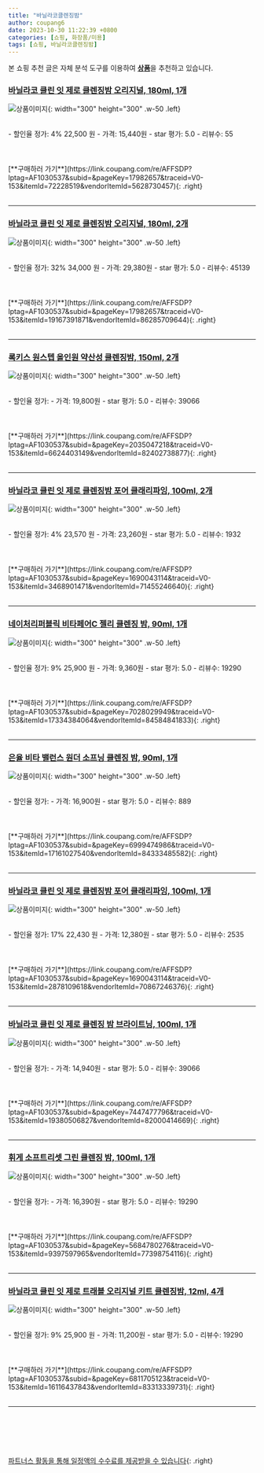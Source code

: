 ```yaml
---
title: "바닐라코클렌징밤"
author: coupang6
date: 2023-10-30 11:22:39 +0800
categories: [쇼핑, 화장품/미용]
tags: [쇼핑, 바닐라코클렌징밤]
---
```


본 쇼핑 추천 글은 자체 분석 도구를 이용하여 [**상품**](https://link.coupang.com/a/bao1ui)을 추천하고 있습니다.

### [바닐라코 클린 잇 제로 클렌징밤 오리지널, 180ml, 1개](https://link.coupang.com/re/AFFSDP?lptag=AF1030537&subid=&pageKey=17982657&traceid=V0-153&itemId=72228519&vendorItemId=5628730457)

![상품이미지](https://thumbnail10.coupangcdn.com/thumbnails/remote/230x230ex/image/retail/images/4583306567003864-10675ed7-82c3-4179-9a37-ef18b1f05891.jpg){: width="300" height="300" .w-50 .left}


<br>
- 할인율 정가: 4%  22,500   원
- 가격: 15,440원
- star 평가: 5.0
- 리뷰수: 55
<br>
<br>
<br>
<br>
[**구매하러 가기**](https://link.coupang.com/re/AFFSDP?lptag=AF1030537&subid=&pageKey=17982657&traceid=V0-153&itemId=72228519&vendorItemId=5628730457){: .right}
<br>
<br>

---

### [바닐라코 클린 잇 제로 클렌징밤 오리지널, 180ml, 2개](https://link.coupang.com/re/AFFSDP?lptag=AF1030537&subid=&pageKey=17982657&traceid=V0-153&itemId=19167391871&vendorItemId=86285709644)

![상품이미지](https://thumbnail7.coupangcdn.com/thumbnails/remote/230x230ex/image/retail/images/066fa2f9-a30d-49f2-a079-5782d6deecc37173628307113087173.png){: width="300" height="300" .w-50 .left}


<br>
- 할인율 정가: 32%  34,000   원
- 가격: 29,380원
- star 평가: 5.0
- 리뷰수: 45139
<br>
<br>
<br>
<br>
[**구매하러 가기**](https://link.coupang.com/re/AFFSDP?lptag=AF1030537&subid=&pageKey=17982657&traceid=V0-153&itemId=19167391871&vendorItemId=86285709644){: .right}
<br>
<br>

---

### [록키스 원스텝 올인원 약산성 클렌징밤, 150ml, 2개](https://link.coupang.com/re/AFFSDP?lptag=AF1030537&subid=&pageKey=2035047218&traceid=V0-153&itemId=6624403149&vendorItemId=82402738877)

![상품이미지](https://thumbnail9.coupangcdn.com/thumbnails/remote/230x230ex/image/vendor_inventory/bfd1/bc1aac0908a5a00bf27296eb561ad19105755d42fe7b22ccf190406b55fc.jpg){: width="300" height="300" .w-50 .left}


<br>
- 할인율 정가: 
- 가격: 19,800원
- star 평가: 5.0
- 리뷰수: 39066
<br>
<br>
<br>
<br>
[**구매하러 가기**](https://link.coupang.com/re/AFFSDP?lptag=AF1030537&subid=&pageKey=2035047218&traceid=V0-153&itemId=6624403149&vendorItemId=82402738877){: .right}
<br>
<br>

---

### [바닐라코 클린 잇 제로 클렌징밤 포어 클래리파잉, 100ml, 2개](https://link.coupang.com/re/AFFSDP?lptag=AF1030537&subid=&pageKey=1690043114&traceid=V0-153&itemId=3468901471&vendorItemId=71455246640)

![상품이미지](https://thumbnail6.coupangcdn.com/thumbnails/remote/230x230ex/image/retail/images/2020/08/11/18/6/c9f27962-1b32-4274-9354-120320cd82a1.jpg){: width="300" height="300" .w-50 .left}


<br>
- 할인율 정가: 4%  23,570   원
- 가격: 23,260원
- star 평가: 5.0
- 리뷰수: 1932
<br>
<br>
<br>
<br>
[**구매하러 가기**](https://link.coupang.com/re/AFFSDP?lptag=AF1030537&subid=&pageKey=1690043114&traceid=V0-153&itemId=3468901471&vendorItemId=71455246640){: .right}
<br>
<br>

---

### [네이처리퍼블릭 비타페어C 젤리 클렌징 밤, 90ml, 1개](https://link.coupang.com/re/AFFSDP?lptag=AF1030537&subid=&pageKey=7028029949&traceid=V0-153&itemId=17334384064&vendorItemId=84584841833)

![상품이미지](https://thumbnail10.coupangcdn.com/thumbnails/remote/230x230ex/image/vendor_inventory/ed74/47d5213143b01beb12691e4441a4cdd1dc913e719de6397af9d12998a34c.jpg){: width="300" height="300" .w-50 .left}


<br>
- 할인율 정가: 9%  25,900   원
- 가격: 9,360원
- star 평가: 5.0
- 리뷰수: 19290
<br>
<br>
<br>
<br>
[**구매하러 가기**](https://link.coupang.com/re/AFFSDP?lptag=AF1030537&subid=&pageKey=7028029949&traceid=V0-153&itemId=17334384064&vendorItemId=84584841833){: .right}
<br>
<br>

---

### [은율 비타 밸런스 원더 소프닝 클렌징 밤, 90ml, 1개](https://link.coupang.com/re/AFFSDP?lptag=AF1030537&subid=&pageKey=6999474986&traceid=V0-153&itemId=17161027540&vendorItemId=84333485582)

![상품이미지](https://thumbnail10.coupangcdn.com/thumbnails/remote/230x230ex/image/retail/images/3583900764788525-01249493-50ab-4421-adba-cb0cbd3e17b4.jpg){: width="300" height="300" .w-50 .left}


<br>
- 할인율 정가: 
- 가격: 16,900원
- star 평가: 5.0
- 리뷰수: 889
<br>
<br>
<br>
<br>
[**구매하러 가기**](https://link.coupang.com/re/AFFSDP?lptag=AF1030537&subid=&pageKey=6999474986&traceid=V0-153&itemId=17161027540&vendorItemId=84333485582){: .right}
<br>
<br>

---

### [바닐라코 클린 잇 제로 클렌징밤 포어 클래리파잉, 100ml, 1개](https://link.coupang.com/re/AFFSDP?lptag=AF1030537&subid=&pageKey=1690043114&traceid=V0-153&itemId=2878109618&vendorItemId=70867246376)

![상품이미지](https://thumbnail7.coupangcdn.com/thumbnails/remote/230x230ex/image/retail/images/250541664813409-ca0797ee-c0f0-4f95-88e2-023cd517a49c.jpg){: width="300" height="300" .w-50 .left}


<br>
- 할인율 정가: 17%  22,430   원
- 가격: 12,380원
- star 평가: 5.0
- 리뷰수: 2535
<br>
<br>
<br>
<br>
[**구매하러 가기**](https://link.coupang.com/re/AFFSDP?lptag=AF1030537&subid=&pageKey=1690043114&traceid=V0-153&itemId=2878109618&vendorItemId=70867246376){: .right}
<br>
<br>

---

### [바닐라코 클린 잇 제로 클렌징 밤 브라이트닝, 100ml, 1개](https://link.coupang.com/re/AFFSDP?lptag=AF1030537&subid=&pageKey=7447477796&traceid=V0-153&itemId=19380506827&vendorItemId=82000414669)

![상품이미지](https://thumbnail7.coupangcdn.com/thumbnails/remote/230x230ex/image/retail/images/4701848977999651-386d4d50-7081-4162-94d8-88def400178c.jpg){: width="300" height="300" .w-50 .left}


<br>
- 할인율 정가: 
- 가격: 14,940원
- star 평가: 5.0
- 리뷰수: 39066
<br>
<br>
<br>
<br>
[**구매하러 가기**](https://link.coupang.com/re/AFFSDP?lptag=AF1030537&subid=&pageKey=7447477796&traceid=V0-153&itemId=19380506827&vendorItemId=82000414669){: .right}
<br>
<br>

---

### [휘게 소프트리셋 그린 클렌징 밤, 100ml, 1개](https://link.coupang.com/re/AFFSDP?lptag=AF1030537&subid=&pageKey=5684780276&traceid=V0-153&itemId=9397597965&vendorItemId=77398754116)

![상품이미지](https://thumbnail6.coupangcdn.com/thumbnails/remote/230x230ex/image/rs_quotation_api/a8mhlkzw/7062cb8cd24642ddb454d02c231b83b2.jpg){: width="300" height="300" .w-50 .left}


<br>
- 할인율 정가: 
- 가격: 16,390원
- star 평가: 5.0
- 리뷰수: 19290
<br>
<br>
<br>
<br>
[**구매하러 가기**](https://link.coupang.com/re/AFFSDP?lptag=AF1030537&subid=&pageKey=5684780276&traceid=V0-153&itemId=9397597965&vendorItemId=77398754116){: .right}
<br>
<br>

---

### [바닐라코 클린 잇 제로 트래블 오리지널 키트 클렌징밤, 12ml, 4개](https://link.coupang.com/re/AFFSDP?lptag=AF1030537&subid=&pageKey=6811705123&traceid=V0-153&itemId=16116437843&vendorItemId=83313339731)

![상품이미지](https://thumbnail10.coupangcdn.com/thumbnails/remote/230x230ex/image/retail/images/2022/09/28/13/6/8c4a1245-a8f9-4cbb-ae68-5058c8583ce7.jpg){: width="300" height="300" .w-50 .left}


<br>
- 할인율 정가: 9%  25,900   원
- 가격: 11,200원
- star 평가: 5.0
- 리뷰수: 19290
<br>
<br>
<br>
<br>
[**구매하러 가기**](https://link.coupang.com/re/AFFSDP?lptag=AF1030537&subid=&pageKey=6811705123&traceid=V0-153&itemId=16116437843&vendorItemId=83313339731){: .right}
<br>
<br>

---
<br><br><br><br><br> [파트너스 활동을 통해 일정액의 수수료를 제공받을 수 있습니다](https://link.coupang.com/a/bao1ui){: .right}
